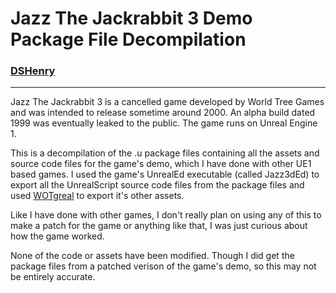 # Jazz The Jackrabbit 3 Demo Package File Decompilation

### [DSHenry](https://linktr.ee/Sir_Henricus)

---

Jazz The Jackrabbit 3 is a cancelled game developed by World Tree Games and was intended to release sometime around 2000. An alpha build dated 1999 was eventually leaked to the public. The game runs on Unreal Engine 1.

This is a decompilation of the .u package files containing all the assets and source code files for the game's demo, which I have done with other UE1 based games. I used the game's UnrealEd executable (called Jazz3dEd) to export all the UnrealScript source code files from the package files and used [WOTgreal](https://ut99.org/ut99.org/viewtopic.php?t=14963) to export it's other assets.

Like I have done with other games, I don't really plan on using any of this to make a patch for the game or anything like that, I was just curious about how the game worked.

None of the code or assets have been modified. Though I did get the package files from a patched verison of the game's demo, so this may not be entirely accurate.

